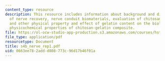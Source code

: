 ```yaml
---
content_type: resource
description: This resource includes information about background and different choices
  of nerve recovery, nerve conduit biomaterials, evaluation of chitosan-derived materials
  and other physical property and effect of gelatin content on the biological and
  physicochemical properties of chitosan-gelatin composite.
file: https://ol-ocw-studio-app-production.s3.amazonaws.com/courses/hst-535-principles-and-practice-of-tissue-engineering-fall-2004/0663ee782addd808773c96d17b46f01a_s4b_nerve_rep1.pdf
file_type: application/pdf
resourcetype: Document
title: s4b_nerve_rep1.pdf
uid: 0663ee78-2add-d808-773c-96d17b46f01a
---
```

